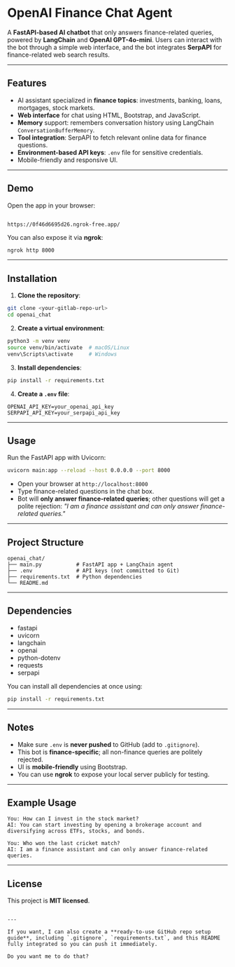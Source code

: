
# OpenAI Finance Chat Agent

A **FastAPI-based AI chatbot** that only answers finance-related queries, powered by **LangChain** and **OpenAI GPT-4o-mini**. Users can interact with the bot through a simple web interface, and the bot integrates **SerpAPI** for finance-related web search results.

---

## Features

- AI assistant specialized in **finance topics**: investments, banking, loans, mortgages, stock markets.
- **Web interface** for chat using HTML, Bootstrap, and JavaScript.
- **Memory** support: remembers conversation history using LangChain `ConversationBufferMemory`.
- **Tool integration**: SerpAPI to fetch relevant online data for finance questions.
- **Environment-based API keys**: `.env` file for sensitive credentials.
- Mobile-friendly and responsive UI.

---

## Demo

Open the app in your browser:

```

https://0f46d6695d26.ngrok-free.app/

````

You can also expose it via **ngrok**:

```bash
ngrok http 8000
````

---

## Installation

1. **Clone the repository**:

```bash
git clone <your-gitlab-repo-url>
cd openai_chat
```

2. **Create a virtual environment**:

```bash
python3 -m venv venv
source venv/bin/activate  # macOS/Linux
venv\Scripts\activate     # Windows
```

3. **Install dependencies**:

```bash
pip install -r requirements.txt
```

4. **Create a `.env` file**:

```env
OPENAI_API_KEY=your_openai_api_key
SERPAPI_API_KEY=your_serpapi_api_key
```

---

## Usage

Run the FastAPI app with Uvicorn:

```bash
uvicorn main:app --reload --host 0.0.0.0 --port 8000
```

* Open your browser at `http://localhost:8000`
* Type finance-related questions in the chat box.
* Bot will **only answer finance-related queries**; other questions will get a polite rejection:
  *"I am a finance assistant and can only answer finance-related queries."*

---

## Project Structure

```
openai_chat/
├── main.py           # FastAPI app + LangChain agent
├── .env              # API keys (not committed to Git)
├── requirements.txt  # Python dependencies
└── README.md
```

---

## Dependencies

* fastapi
* uvicorn
* langchain
* openai
* python-dotenv
* requests
* serpapi

You can install all dependencies at once using:

```bash
pip install -r requirements.txt
```

---

## Notes

* Make sure `.env` is **never pushed** to GitHub (add to `.gitignore`).
* This bot is **finance-specific**; all non-finance queries are politely rejected.
* UI is **mobile-friendly** using Bootstrap.
* You can use **ngrok** to expose your local server publicly for testing.

---

## Example Usage

```text
You: How can I invest in the stock market?
AI: You can start investing by opening a brokerage account and diversifying across ETFs, stocks, and bonds.

You: Who won the last cricket match?
AI: I am a finance assistant and can only answer finance-related queries.
```

---

## License

This project is **MIT licensed**.

```

---

If you want, I can also create a **ready-to-use GitHub repo setup guide**, including `.gitignore`, `requirements.txt`, and this README fully integrated so you can push it immediately.  

Do you want me to do that?
```
